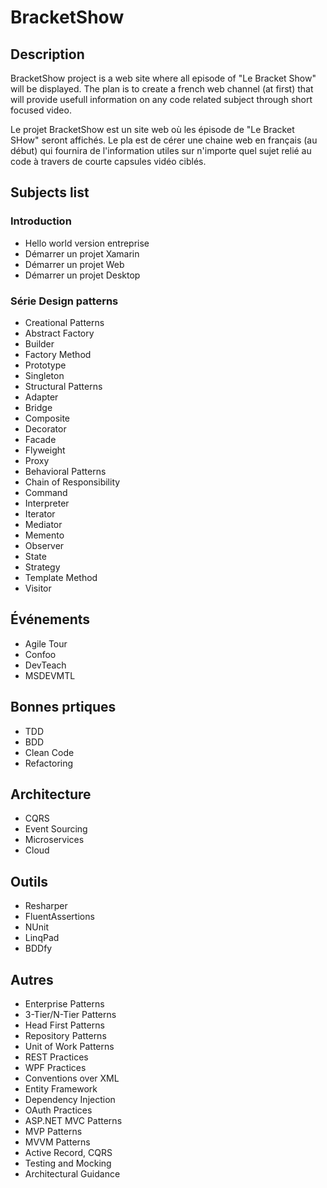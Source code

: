# BracketShow

## Description

BracketShow project is a web site where all episode of "Le Bracket Show" will be displayed. 
The plan is to create a french web channel (at first) that will provide usefull information on any
code related subject through short focused video.

Le projet BracketShow est un site web où les épisode de "Le Bracket SHow" seront affichés.
Le pla est de cérer une chaine web en français (au début) qui fournira de l'information utiles sur n'importe quel
sujet relié au code à travers de courte capsules vidéo ciblés.

## Subjects list

### Introduction
- Hello world version entreprise
- Démarrer un projet Xamarin
- Démarrer un projet Web
- Démarrer un projet Desktop

### Série Design patterns
- Creational Patterns
 - Abstract Factory
 - Builder
 - Factory Method
 - Prototype
 - Singleton
- Structural Patterns
 - Adapter
 - Bridge
 - Composite
 - Decorator
 - Facade
 - Flyweight
 - Proxy
- Behavioral Patterns
 - Chain of Responsibility
 - Command
 - Interpreter
 - Iterator
 - Mediator
 - Memento
 - Observer
 - State
 - Strategy
 - Template Method
 - Visitor
 
## Événements
- Agile Tour
- Confoo
- DevTeach
- MSDEVMTL

## Bonnes prtiques
- TDD
- BDD
- Clean Code
- Refactoring

## Architecture 
- CQRS
- Event Sourcing
- Microservices
- Cloud

## Outils
- Resharper
- FluentAssertions
- NUnit
- LinqPad
- BDDfy

## Autres
- Enterprise Patterns
- 3-Tier/N-Tier Patterns
- Head First Patterns
- Repository Patterns
- Unit of Work Patterns
- REST Practices
- WPF Practices
- Conventions over XML
- Entity Framework
- Dependency Injection
- OAuth Practices
- ASP.NET MVC Patterns
- MVP Patterns
- MVVM Patterns
- Active Record, CQRS
- Testing and Mocking
- Architectural Guidance
